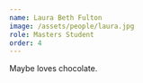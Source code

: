 ```yaml
---
name: Laura Beth Fulton
image: /assets/people/laura.jpg
role: Masters Student
order: 4
---
```


Maybe loves chocolate.
